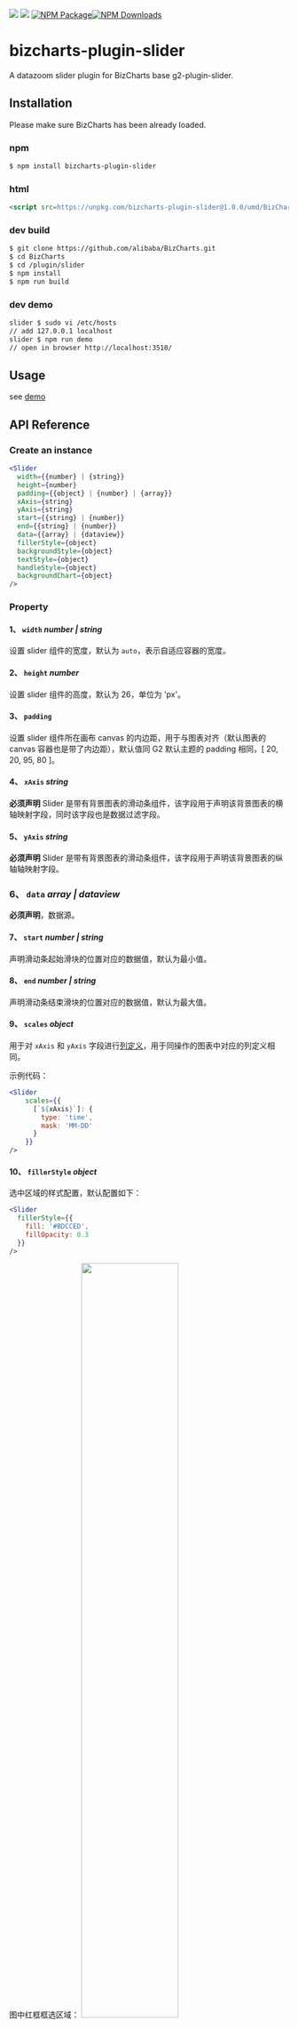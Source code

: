 ![](https://img.shields.io/badge/language-react-red.svg)  ![](https://img.shields.io/badge/license-MIT-000000.svg)  [![NPM Package](https://img.shields.io/npm/v/bizcharts-plugin-slider.svg)](https://www.npmjs.com/package/bizcharts)[![NPM Downloads](https://img.shields.io/npm/dm/bizcharts-plugin-slider.svg)](https://npmjs.org/package/bizcharts)

# bizcharts-plugin-slider

A datazoom slider plugin for BizCharts base g2-plugin-slider.

## Installation

Please make sure BizCharts has been already loaded.

### npm
```sh
$ npm install bizcharts-plugin-slider
```

### html
```html
<script src=https://unpkg.com/bizcharts-plugin-slider@1.0.0/umd/BizCharts-plugin-slider.js"> </script>
```

### dev build
```sh
$ git clone https://github.com/alibaba/BizCharts.git
$ cd BizCharts
$ cd /plugin/slider
$ npm install
$ npm run build
```

### dev demo

```sh
slider $ sudo vi /etc/hosts
// add 127.0.0.1 localhost
slider $ npm run demo
// open in browser http://localhost:3510/
```

## Usage
see [demo](https://alibaba.github.io/BizCharts/demo-detail.html?code=demo/other/rain-and-flow)


## API Reference

### Create an instance

```jsx
<Slider
  width={{number} | {string}}
  height={number}
  padding={{object} | {number} | {array}}
  xAxis={string}
  yAxis={string}
  start={{string} | {number}}
  end={{string} | {number}}
  data={{array} | {dataview}}
  fillerStyle={object}
  backgroundStyle={object}
  textStyle={object}
  handleStyle={object}
  backgroundChart={object}
/>
```
### Property

#### 1、 `width` *number | string*

设置 slider 组件的宽度，默认为 `auto`，表示自适应容器的宽度。

#### 2、 `height` *number*

设置 slider 组件的高度，默认为 26，单位为 'px'。

#### 3、 `padding`

设置 slider 组件所在画布 canvas 的内边距，用于与图表对齐（默认图表的 canvas 容器也是带了内边距），默认值同 G2 默认主题的 padding 相同，[ 20, 20, 95, 80 ]。

#### 4、 `xAxis` *string*

**必须声明** Slider 是带有背景图表的滑动条组件，该字段用于声明该背景图表的横轴映射字段，同时该字段也是数据过滤字段。

#### 5、 `yAxis` *string*


**必须声明** Slider 是带有背景图表的滑动条组件，该字段用于声明该背景图表的纵轴轴映射字段。

### 6、 `data` *array | dataview*

**必须声明**，数据源。

#### 7、 `start` *number | string*


声明滑动条起始滑块的位置对应的数据值，默认为最小值。

#### 8、 `end` *number | string*

声明滑动条结束滑块的位置对应的数据值，默认为最大值。

#### 9、 `scales` *object*

用于对 `xAxis` 和 `yAxis` 字段进行[列定义](/zh-cn/g2/3.x/tutorial/how-to-scale.htm)，用于同操作的图表中对应的列定义相同。

示例代码：

  ```jsx
  <Slider 
      scales={{
        [`${xAxis}`]: {
          type: 'time',
          mask: 'MM-DD'
        }
      }}
  />
  ```

#### 10、 `fillerStyle` *object*

选中区域的样式配置，默认配置如下：

  ```jsx
  <Slider 
    fillerStyle={{
      fill: '#BDCCED',
      fillOpacity: 0.3
    }}
  />
  ```

图中红框框选区域： <img src="https://gw.alipayobjects.com/zos/rmsportal/iYFxRgDjRSiCyVPFozik.png" style="width: 59%;">

#### 11、 `backgroundStyle` *object*

slider 整体背景样式。

#### 12、 `textStyle` *object*

slider 辅助文本字体样式配置。

#### 13、 `handleStyle` *object*

slider 滑块的样式配置，可配置的属性如下：

  ```jsx
    <Slider 
    handleStyle={{
      img: 'https://gw.alipayobjects.com/zos/rmsportal/QXtfhORGlDuRvLXFzpsQ.png', // 可以使图片地址也可以是 data urls
      width: 5,
      height: 26
    }}
  />
  ```

#### 14、 `backgroundChart` *object*
slider 滑块的背景图表配置，可配置其图表类型以及颜色：

  ```jsx
  <Slider 
    backgroundChart={{
    type: [ 'area' ], // 图表的类型，可以是字符串也可是是数组
    color: '#CCD6EC'
    }}
  />
  ```
  
#### 15、 `onChange` *function*

当滑动条滑块发生变化时，触发该回调函数，主要用于更新 ds 的状态量。该回调函数会提供一个参数，该参数是一个对象，包含如下属性：

  ```jsx
  <Slider 
  onChange = {(obj) => {
    const { startValue, endValue, startText, endText } = obj;
  }}
  />
  ```

  * `startValue` 起点滑块当前对应的原始数据值，如果是 `time` 或者 `timeCat` 类型是，该值为时间戳，请注意。
  * `endValue` 终点滑块当前对应的原始数据值，如果是 `time` 或者 `timeCat` 类型是，该值为时间戳，请注意。
  * `startText` 起点滑块当前的显示文本值
  * `endText` 终点滑块当前的显示文本值

> 说明：之所以区分 text 和 value，是因为大部分情况下用户会对数值进行格式化，所以在设置状态量和更新状态量时，需要保证前后数值类型的一致。
